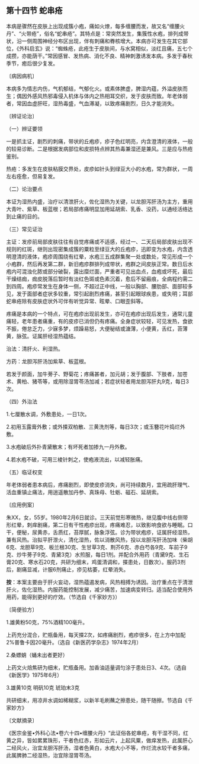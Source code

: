 ## 第十四节 蛇串疮

本病是骤然在皮肤上出现成簇小疱，痛如火燎，每多缠腰而发，故又名“缠腰火丹”、“火带疮”，俗名“蛇串疮”。其特点是：常突然发生，集簇性水疱，排列成带状，沿一侧周围神经分布区出现，伴有刺痛和臖核增大。本病亦可发生在其它部位，《外科启玄》说：“蜘蛛疮，此疮生于皮肤间，与水窝相似，淡红且痛，五七个成攒，亦能荫干。”常因感冒、发热病、消化不良、精神刺激诱发本病。多发于春秋季节，癒后很少复发。

〔病因病机〕

本病多为情志内伤，气机郁结，气郁化火。或素体脾虚，脾湿内蕴，外溢皮肤而生；偶因外感风热邪毒侵入机体与体内之热相耳交织，发于皮肤而致。年老体弱者，常因血虚肝旺，湿热毒盛，气血滞凝，以致疼痛剧烈，日久才能消失。

〔辨证论治〕

（一）辨证要领

一是抓主证，剧烈的刺痛，带状的丘疱疹，疹子色红明亮，内含澄清的液体，一般的较易诊断。二是根据发病部位和皮损特点辨其热毒兼湿还是兼风。三是应与热疮鉴别。

热疮：多发生在皮肤粘膜交界处，皮疹如针头到绿豆大小的水疱，常为群状，一周左右痊愈，但易复发。

（二）论治要点

本证为湿热内盛，治疗以清泄肝火，佐化湿热为关键，以龙胆泻肝汤为主方，重用大青叶、紫草、板蓝根；若局部疼痛明显加用延胡索、乳香、没药，以通经活络达到止痛的目的。

（三）常见证治

主证：发疹前局部皮肤往往有自觉疼痛或不适感，经过一、二天后局部皮肤出现不规则的红斑，继则出现密集成簇的粟粒至绿豆大的丘疱疹，迅即变为水疱，内含透明澄清的液体，疱疹周围绕有红晕，水疱三五成群集聚一处或数处，常见形成一个小疱群，然后再发第二群，新旧疱疹群排列成带状，疱群之间皮肤正常。数日后水疱内可混浊化脓或部分破裂，露出糜烂面，严重者可见出血点，血疱或坏死，最后干燥结痂，痂皮脱落后暂时有淡红色斑或色素沉着，愈后不留瘢痕，全病程约需二到四周。疱疹常发生在身体一侧，不超过正中线，一般以胸部、腰肋部、面部较多见，发于面部者症状多较重，常引起剧烈疼痛，甚至引起眼球疾患，或失明；耳部蛇串疮除有皮肤症状外可伴有听觉异常、眩晕、口眼歪斜等。

疼痛是本病的一个特点，可在疱疹出现前发生，亦可在疱疹出现后发生，通常儿童痛轻，老年患者痛重，有的皮疹已消但仍有疼痛。全身症状较轻，可见发热，食欲不振，倦怠乏力，少寐多梦，烦躁易怒，大便秘结或溏薄，小便黄，舌红，苔薄黄，脉弦。证属肝经湿热蕴结。

治法：清肝火、利湿热。

方药：龙胆泻肝汤加紫草、板蓝根。

若发于颜面，加牛蒡子、野菊花；疼痛甚者，加元胡；发于腹部、下肢者，加苍术、黄柏、猪苓等，或用除湿胃苓汤加减；若症状轻者用龙胆泻肝丸9克，每日3次。

（四）外治法

1.七厘散水调，外敷患处，一日1次。

2.初用玉露膏外敷；或外搽双柏散、三黄洗剂等，每日3次；或玉簪花叶捣烂外敷。

3.水疱破后外扑青黛散末；有坏死者加掺九一丹外敷。

4.若水疱不破，可用三棱针刺之，使疱液流出，以减轻胀痛。

（五）临证权变

年老体弱者患本病后，疼痛剧烈，即使皮疹消失，尚可持续数月，宜用疏肝理气、活血重镇止痛法，用逍遥散加丹参、真珠母、牡蛎、磁石、延胡索。

〔应用例案〕

朱XX，女，55岁。1980年2月6日就诊。三天前觉形寒微热，继见腹中线右侧带形红晕，刺痒剧痛，第二日有干性疱疹出现，疼痛难忍，以致影响食欲与睡眠。口干，便秘，尿黄赤，舌质红，苔厚腻，脉象浮弦。诊为带状疱疹，证属肝经湿热，兼有风热。治拟平肝泄火，清化湿热，佐以消散风热，投以龙胆泻肝汤加味（柴胡6克、龙胆草9克、板兰根30克、生甘草3克、荆芥6克、赤白芍各9克、车前子9克、炒牛蒡子9克、青黛3克）水煎服，每日1剂。并配合外用药（青黛9克、生石膏20克、寒水石20克，共研为细末，鸡蛋清调和，搽患处，日数次）。服药3剂后，剧痛显减，计服6剂痛止，疹见枯萎，红晕消失。

**按**：本案主要由于肝火妄动，湿热蕴遏发病，风热相搏为诱因。治疗重点在于清泄肝火，佐化湿热。内服药能控制发展，减少痛苦，加速病变转归。适当配合使用外用药，能得到更好的疗效。（节选自《千家妙方》）

〔简便验方〕

1.雄黄粉50克，75%酒精100毫升。

上药充分混合，贮瓶备用，每天搽2次，如疼痛剧烈，疱疹很多，在上方中加配2%普鲁卡因20毫升。（选自《新医药学杂志》1974年2月）

2.桑螵蛸（蛹未出者更好）

上药文火焙焦研为细末，贮瓶备用。加香油适量调匀涂于患处日3、4次。（选自《新医学》1975年6月）

3.雄黄10克 明矾10克 琥珀末3克

共研细末，用凉井水调如稀糊浆，以新羊毛刷蘸之擦患处，随干随擦。节选自《千家妙方》

〔文献摘录〕

《医宗金鉴•外科心法•卷六十四•缠腰火丹》“此证俗各蛇串疮，有干湿不同，红黄之异，皆如累累珠形，干者色红赤，形如云片，上起风粟，做痒发热，此属肝心二经风火，治宜龙胆泻肝汤，湿者色黄白，水疱大小不等，作烂流水较干者多痛，此属脾肺二经湿热，治宜除湿胃苓汤。
